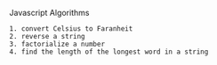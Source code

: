 Javascript Algorithms

    1. convert Celsius to Faranheit
    2. reverse a string
    3. factorialize a number
    4. find the length of the longest word in a string

